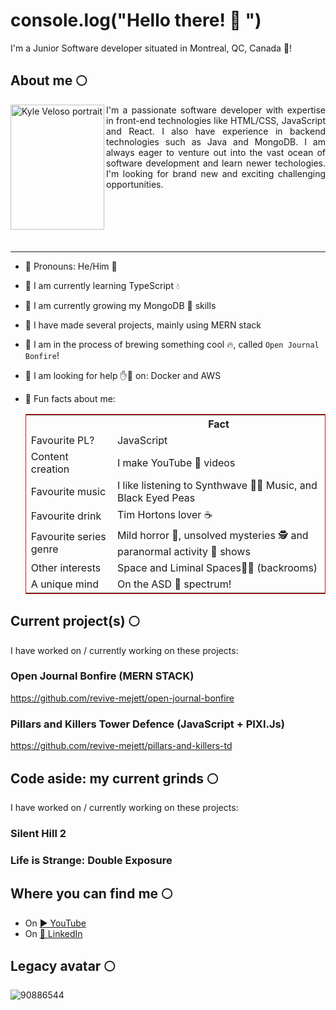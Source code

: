 # console.log("Hello there! 👋 ")
I'm a Junior Software developer situated in Montreal, QC, Canada 🍁!


## About me 🌕
<p align="justify">
<img alt="Kyle Veloso portrait" src="https://kyle-veloso-website.onrender.com/static/media/kyle_portrait_outside.6ef704db524ffc5d69cb.jpg" width="150px" height="200px" align="left">I'm a passionate software developer with expertise in front-end technologies like HTML/CSS, JavaScript and React. I also have experience in backend technologies such as Java and MongoDB. I am always eager to venture out into the vast ocean of software development and learn newer techologies. I'm looking for brand new and exciting challenging opportunities.<br><br><br><br><br><br></p>

---
- 💫 Pronouns: He/Him 🧍
- 💫 I am currently learning TypeScript 💧
- 💫 I am currently growing my MongoDB 🌱 skills
- 💫 I have made several projects, mainly using MERN stack
- 💫 I am in the process of brewing something cool 🔥, called `Open Journal Bonfire`!
- 💫 I am looking for help ✋🛟 on: Docker and AWS
- 💫 Fun facts about me:


  <table style="border: 1px solid red">
    <tr>
      <th></th>
      <th>Fact</th>
    </tr>
    <tr>
      <td>Favourite PL?</td>
      <td>JavaScript</td>
    </tr>
    <tr>
      <td>Content creation</td>
      <td>I make YouTube 🎥 videos</td>
    </tr>
    <tr>
      <td>Favourite music</td>
      <td>I like listening to Synthwave 🌇🎶 Music, and Black Eyed Peas</td>
    </tr>
    <tr>
      <td>Favourite drink</td>
      <td>Tim Hortons lover ☕</td>
    </tr>
    <tr>
      <td>Favourite series genre</td>
      <td>Mild horror 🧛, unsolved mysteries 🕵️ and paranormal activity 👻 shows</td>
    </tr>
    <tr>
      <td>Other interests</td>
      <td>Space and Liminal Spaces🚪🥛 (backrooms)</td>
    </tr>
    <tr>
      <td>A unique mind</td>
      <td>On the ASD 🌈 spectrum!</td>
    </tr>
  </table>


## Current project(s) 🌕
I have worked on / currently working on these projects:

### Open Journal Bonfire (MERN STACK)
https://github.com/revive-mejett/open-journal-bonfire

### Pillars and Killers Tower Defence (JavaScript + PIXI.Js)
https://github.com/revive-mejett/pillars-and-killers-td

## Code aside: my current grinds 🌕
I have worked on / currently working on these projects:
### Silent Hill 2
### Life is Strange: Double Exposure


## Where you can find me 🌕
- On <a href="https://www.youtube.com/c/kylebarvel">▶️ YouTube</a>
- On <a href="https://www.linkedin.com/in/kyle-veloso-b78647195">🔗 LinkedIn</a>


## Legacy avatar 🌕
![90886544](https://github.com/revive-mejett/revive-mejett/assets/90886544/65dbb457-493e-4322-b5d1-f0231c3453f2)
